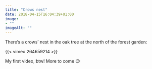 ```yaml
---
title: "Crows nest"
date: 2018-04-15T16:04:39+01:00
image: 
- ""
imageAlt: ""
---
```


There’s a crows’ nest in the oak tree at the north of the forest garden:

{{< vimeo 264659214 >}}

My first video, btw! More to come 😉
